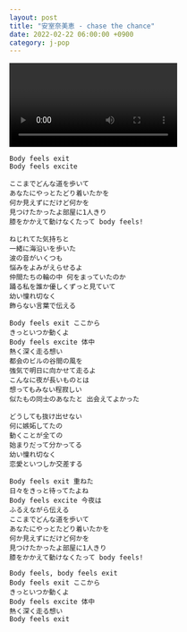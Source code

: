 ```yaml
---
layout: post
title: "安室奈美恵 - chase the chance"
date: 2022-02-22 06:00:00 +0900
category: j-pop
---
```


<div class="video-container">
    <video id="player" class="video-js vjs-default-skin vjs-big-play-centered" data-json="/public/json/j-pop/安室奈美恵 - body feels exit.json"></video>
</div>

```
Body feels exit
Body feels excite

ここまでどんな道を歩いて
あなたにやっとたどり着いたかを
何か見えずにだけど何かを
見つけたかったよ部屋に1人きり
膝をかかえて動けなくたって body feels!

ねじれてた気持ちと
一緒に海沿いを歩いた
波の音がいくつも
悩みをよみがえらせるよ
仲間たちの輪の中 何をまっていたのか
踊る私を誰か優しくずっと見ていて
幼い憧れ切なく
飾らない言葉で伝える

Body feels exit ここから
きっといつか動くよ
Body feels excite 体中
熱く深く走る想い
都会のビルの谷間の風を
強気で明日に向かせて走るよ
こんなに夜が長いものとは
想ってもみない程寂しい
似たもの同士のあなたと 出会えてよかった

どうしても抜け出せない
何に嫉妬してたの
動くことが全ての
始まりだって分かってる
幼い憧れ切なく
恋愛といつしか交差する

Body feels exit 重ねた
日々をきっと待ってたよね
Body feels excite 今夜は
ふるえながら伝える
ここまでどんな道を歩いて
あなたにやっとたどり着いたかを
何か見えずにだけど何かを
見つけたかったよ部屋に1人きり
膝をかかえて動けなくたって body feels!

Body feels, body feels exit
Body feels exit ここから
きっといつか動くよ
Body feels excite 体中
熱く深く走る想い
Body feels exit
```
